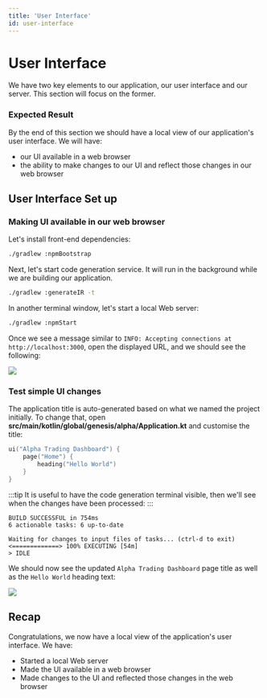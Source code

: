 ```yaml
---
title: 'User Interface'
id: user-interface
---
```


# User Interface

We have two key elements to our application, our user interface and our server. This section will focus on the former.

### Expected Result

By the end of this section we should have a local view of our application's user interface. We will have:

- our UI available in a web browser
- the ability to make changes to our UI and reflect those changes in our web browser

## User Interface Set up

### Making UI available in our web browser

Let's install front-end dependencies:

```sh
./gradlew :npmBootstrap
```

Next, let's start code generation service. It will run in the background while we are building our application.

```sh
./gradlew :generateIR -t
```

In another terminal window, let's start a local Web server:

```sh
./gradlew :npmStart
```

Once we see a message similar to `INFO: Accepting connections at http://localhost:3000`, open the displayed URL, and we should see the following:

![](/img/gpl-seed-start.png)

### Test simple UI changes

The application title is auto-generated based on what we named the project initially. 
To change that, open **src/main/kotlin/global/genesis/alpha/Application.kt** and customise the title:

```kotlin
ui("Alpha Trading Dashboard") {
    page("Home") {
        heading("Hello World")
    }
}
```
:::tip
It is useful to have the code generation terminal visible, then we'll see when the changes have been processed:
:::

```shell
BUILD SUCCESSFUL in 754ms
6 actionable tasks: 6 up-to-date

Waiting for changes to input files of tasks... (ctrl-d to exit)
<=============> 100% EXECUTING [54m]
> IDLE

```

We should now see the updated `Alpha Trading Dashboard` page title as well as the `Hello World` heading text:

![](/img/gpl-seed-start-first-changes.png)

## Recap

Congratulations, we now have a local view of the application's user interface. We have:

- Started a local Web server
- Made the UI available in a web browser
- Made changes to the UI and reflected those changes in the web browser
